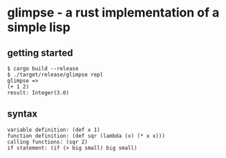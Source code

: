 # glimpse - a rust implementation of a simple lisp

## getting started
```shell
$ cargo build --release
$ ./target/release/glimpse repl
glimpse => 
(+ 1 2)
result: Integer(3.0)
```

## syntax
```
variable definition: (def x 1)
function definition: (def sqr (lambda (x) (* x x)))
calling functions: (sqr 2)
if statement: (if (> big small) big small) 
```
